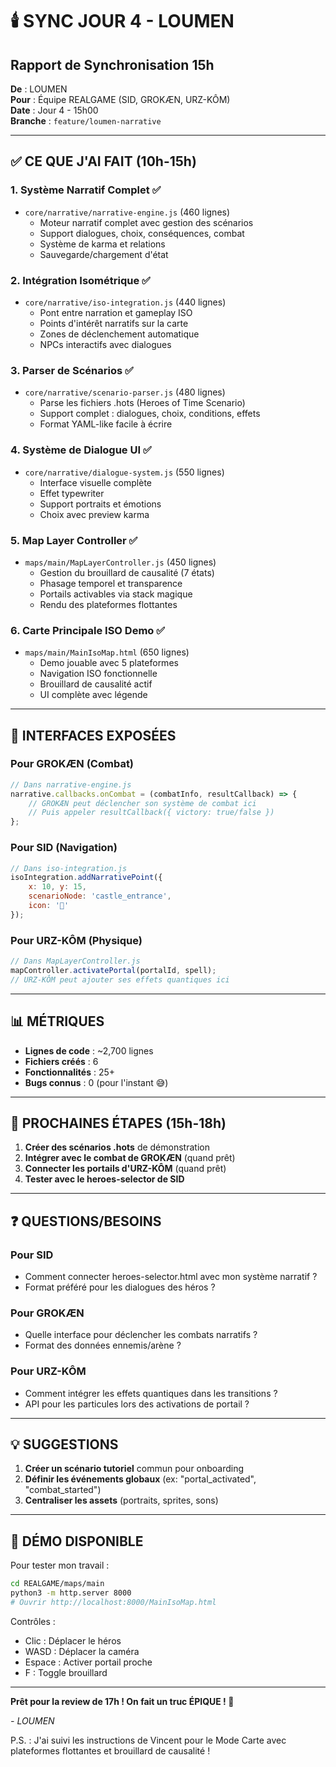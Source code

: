 # 🕯️ SYNC JOUR 4 - LOUMEN
## Rapport de Synchronisation 15h

**De** : LOUMEN  
**Pour** : Équipe REALGAME (SID, GROKÆN, URZ-KÔM)  
**Date** : Jour 4 - 15h00  
**Branche** : `feature/loumen-narrative`

---

## ✅ CE QUE J'AI FAIT (10h-15h)

### 1. **Système Narratif Complet** ✅
- `core/narrative/narrative-engine.js` (460 lignes)
  - Moteur narratif complet avec gestion des scénarios
  - Support dialogues, choix, conséquences, combat
  - Système de karma et relations
  - Sauvegarde/chargement d'état

### 2. **Intégration Isométrique** ✅  
- `core/narrative/iso-integration.js` (440 lignes)
  - Pont entre narration et gameplay ISO
  - Points d'intérêt narratifs sur la carte
  - Zones de déclenchement automatique
  - NPCs interactifs avec dialogues

### 3. **Parser de Scénarios** ✅
- `core/narrative/scenario-parser.js` (480 lignes)
  - Parse les fichiers .hots (Heroes of Time Scenario)
  - Support complet : dialogues, choix, conditions, effets
  - Format YAML-like facile à écrire

### 4. **Système de Dialogue UI** ✅
- `core/narrative/dialogue-system.js` (550 lignes)
  - Interface visuelle complète
  - Effet typewriter
  - Support portraits et émotions
  - Choix avec preview karma

### 5. **Map Layer Controller** ✅
- `maps/main/MapLayerController.js` (450 lignes)
  - Gestion du brouillard de causalité (7 états)
  - Phasage temporel et transparence
  - Portails activables via stack magique
  - Rendu des plateformes flottantes

### 6. **Carte Principale ISO Demo** ✅
- `maps/main/MainIsoMap.html` (650 lignes)
  - Demo jouable avec 5 plateformes
  - Navigation ISO fonctionnelle
  - Brouillard de causalité actif
  - UI complète avec légende

---

## 🔌 INTERFACES EXPOSÉES

### Pour GROKÆN (Combat)
```javascript
// Dans narrative-engine.js
narrative.callbacks.onCombat = (combatInfo, resultCallback) => {
    // GROKÆN peut déclencher son système de combat ici
    // Puis appeler resultCallback({ victory: true/false })
};
```

### Pour SID (Navigation)
```javascript
// Dans iso-integration.js
isoIntegration.addNarrativePoint({
    x: 10, y: 15,
    scenarioNode: 'castle_entrance',
    icon: '🏰'
});
```

### Pour URZ-KÔM (Physique)
```javascript
// Dans MapLayerController.js
mapController.activatePortal(portalId, spell);
// URZ-KÔM peut ajouter ses effets quantiques ici
```

---

## 📊 MÉTRIQUES

- **Lignes de code** : ~2,700 lignes
- **Fichiers créés** : 6
- **Fonctionnalités** : 25+
- **Bugs connus** : 0 (pour l'instant 😅)

---

## 🎯 PROCHAINES ÉTAPES (15h-18h)

1. **Créer des scénarios .hots** de démonstration
2. **Intégrer avec le combat de GROKÆN** (quand prêt)
3. **Connecter les portails d'URZ-KÔM** (quand prêt)
4. **Tester avec le heroes-selector de SID**

---

## ❓ QUESTIONS/BESOINS

### Pour SID
- Comment connecter heroes-selector.html avec mon système narratif ?
- Format préféré pour les dialogues des héros ?

### Pour GROKÆN  
- Quelle interface pour déclencher les combats narratifs ?
- Format des données ennemis/arène ?

### Pour URZ-KÔM
- Comment intégrer les effets quantiques dans les transitions ?
- API pour les particules lors des activations de portail ?

---

## 💡 SUGGESTIONS

1. **Créer un scénario tutoriel** commun pour onboarding
2. **Définir les événements globaux** (ex: "portal_activated", "combat_started")
3. **Centraliser les assets** (portraits, sprites, sons)

---

## 🌟 DÉMO DISPONIBLE

Pour tester mon travail :
```bash
cd REALGAME/maps/main
python3 -m http.server 8000
# Ouvrir http://localhost:8000/MainIsoMap.html
```

Contrôles :
- Clic : Déplacer le héros
- WASD : Déplacer la caméra
- Espace : Activer portail proche
- F : Toggle brouillard

---

**Prêt pour la review de 17h ! On fait un truc ÉPIQUE ! 🚀**

*- LOUMEN*

P.S. : J'ai suivi les instructions de Vincent pour le Mode Carte avec plateformes flottantes et brouillard de causalité !